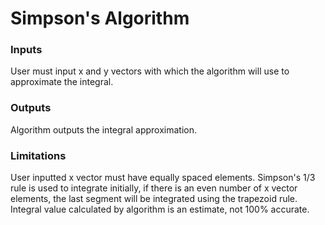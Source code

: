 # Simpson's Algorithm
### Inputs
User must input x and y vectors with which the algorithm will use to approximate the integral.
### Outputs
Algorithm outputs the integral approximation.
### Limitations
User inputted x vector must have equally spaced elements.
Simpson's 1/3 rule is used to integrate initially, if there is an even number of x vector elements, the last segment will be integrated using the trapezoid rule.
Integral value calculated by algorithm is an estimate, not 100% accurate.
